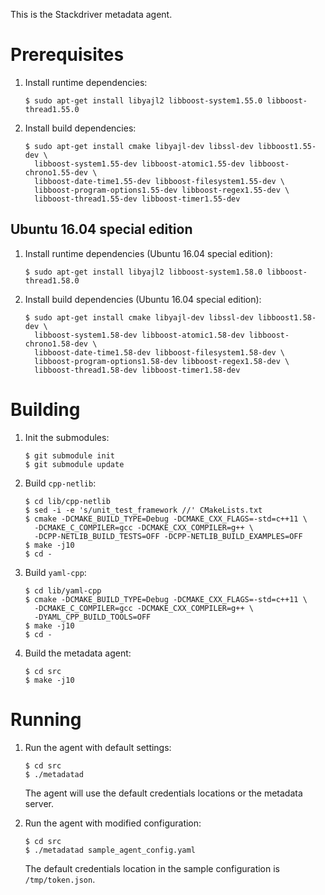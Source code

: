 This is the Stackdriver metadata agent.

# Prerequisites

1. Install runtime dependencies:

       $ sudo apt-get install libyajl2 libboost-system1.55.0 libboost-thread1.55.0

2. Install build dependencies:

       $ sudo apt-get install cmake libyajl-dev libssl-dev libboost1.55-dev \
         libboost-system1.55-dev libboost-atomic1.55-dev libboost-chrono1.55-dev \
         libboost-date-time1.55-dev libboost-filesystem1.55-dev \
         libboost-program-options1.55-dev libboost-regex1.55-dev \
         libboost-thread1.55-dev libboost-timer1.55-dev

## Ubuntu 16.04 special edition

1. Install runtime dependencies (Ubuntu 16.04 special edition):

       $ sudo apt-get install libyajl2 libboost-system1.58.0 libboost-thread1.58.0

2. Install build dependencies (Ubuntu 16.04 special edition):

       $ sudo apt-get install cmake libyajl-dev libssl-dev libboost1.58-dev \
         libboost-system1.58-dev libboost-atomic1.58-dev libboost-chrono1.58-dev \
         libboost-date-time1.58-dev libboost-filesystem1.58-dev \
         libboost-program-options1.58-dev libboost-regex1.58-dev \
         libboost-thread1.58-dev libboost-timer1.58-dev

# Building

1. Init the submodules:

       $ git submodule init
       $ git submodule update

2. Build `cpp-netlib`:

       $ cd lib/cpp-netlib
       $ sed -i -e 's/unit_test_framework //' CMakeLists.txt
       $ cmake -DCMAKE_BUILD_TYPE=Debug -DCMAKE_CXX_FLAGS=-std=c++11 \
         -DCMAKE_C_COMPILER=gcc -DCMAKE_CXX_COMPILER=g++ \
         -DCPP-NETLIB_BUILD_TESTS=OFF -DCPP-NETLIB_BUILD_EXAMPLES=OFF
       $ make -j10
       $ cd -

3. Build `yaml-cpp`:

       $ cd lib/yaml-cpp
       $ cmake -DCMAKE_BUILD_TYPE=Debug -DCMAKE_CXX_FLAGS=-std=c++11 \
         -DCMAKE_C_COMPILER=gcc -DCMAKE_CXX_COMPILER=g++ \
         -DYAML_CPP_BUILD_TOOLS=OFF
       $ make -j10
       $ cd -

1. Build the metadata agent:

       $ cd src
       $ make -j10

# Running

1. Run the agent with default settings:

       $ cd src
       $ ./metadatad

   The agent will use the default credentials locations or the metadata server.

2. Run the agent with modified configuration:

       $ cd src
       $ ./metadatad sample_agent_config.yaml

   The default credentials location in the sample configuration is `/tmp/token.json`.
